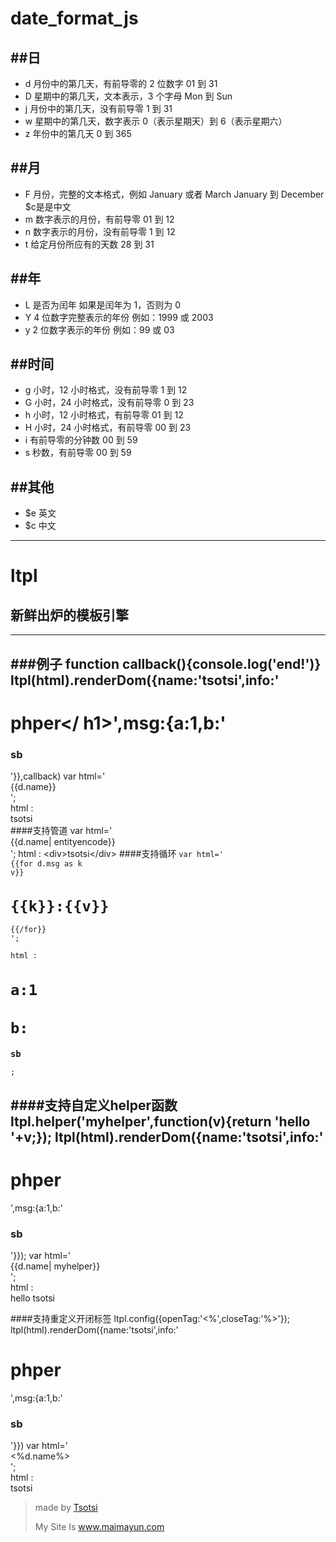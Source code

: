 date_format_js
==============






##日 
----
+  d  月份中的第几天，有前导零的 2 位数字 01 到 31  
+  D  星期中的第几天，文本表示，3 个字母 Mon 到 Sun  
+  j  月份中的第几天，没有前导零 1 到 31  
+  w  星期中的第几天，数字表示 0（表示星期天）到 6（表示星期六）
+  z  年份中的第几天 0 到 365  

##月
----
+  F  月份，完整的文本格式，例如 January 或者 March January 到 December  $c是是中文
+  m  数字表示的月份，有前导零 01 到 12
+  n  数字表示的月份，没有前导零 1 到 12  
+  t  给定月份所应有的天数 28 到 31  

##年
----
+  L  是否为闰年 如果是闰年为 1，否则为 0
+  Y  4 位数字完整表示的年份 例如：1999 或 2003  
+  y  2 位数字表示的年份 例如：99 或 03  

##时间
------
+  g  小时，12 小时格式，没有前导零 1 到 12  
+  G  小时，24 小时格式，没有前导零 0 到 23  
+  h  小时，12 小时格式，有前导零 01 到 12  
+  H  小时，24 小时格式，有前导零 00 到 23  
+  i  有前导零的分钟数 00 到 59
+  s  秒数，有前导零 00 到 59

##其他
------
+  $e   英文
+  $c   中文

----

ltpl
==============
## 新鲜出炉的模板引擎
------
###例子
 	function callback(){console.log('end!')}
	ltpl(html).renderDom({name:'tsotsi',info:'<h1>phper</	h1>',msg:{a:1,b:'<h3>sb</h3>'}},callback)
	var html='<div>{{d.name}}</div>';     
	html : 	<div>tsotsi</div>
####支持管道
	var html='<div>{{d.name| entityencode}}</div>';     	html : &lt;div&gt;tsotsi&lt;/div&gt;
####支持循环
	<code>var html='<div>{{for d.msg as k v}}<h1>{{k}}:{{v}}</h1>{{/for}}</div>';     
	html :<div><h1>a:1</h1><h1>b:<h3>sb</h3></h1></div>;</code>
------
####支持自定义helper函数
	ltpl.helper('myhelper',function(v){return 'hello '+v;});
	ltpl(html).renderDom({name:'tsotsi',info:'<h1>phper</h1>',msg:{a:1,b:'<h3>sb</h3>'}});
	var html='<div>{{d.name| myhelper}}</div>';  
	html : <div>hello tsotsi</div>
------
####支持重定义开闭标签
	ltpl.config({openTag:'<%',closeTag:'%>'});
	ltpl(html).renderDom({name:'tsotsi',info:'<h1>phper</h1>',msg:{a:1,b:'<h3>sb</h3>'}})
	var html='<div><%d.name%></div>';    
	html : <div>tsotsi</div>


>made by [Tsotsi](http://mail.tsotsi.cn)
>
>My Site Is www.maimayun.com
